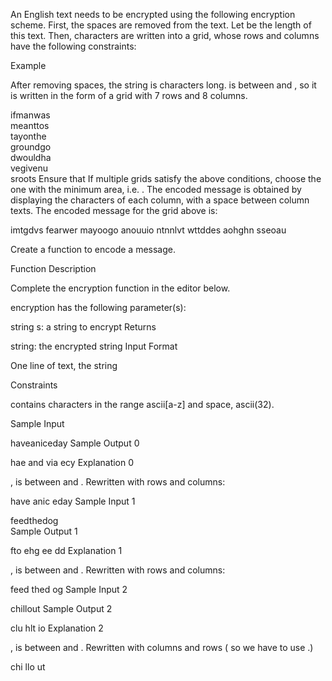 An English text needs to be encrypted using the following encryption scheme.
First, the spaces are removed from the text. Let  be the length of this text.
Then, characters are written into a grid, whose rows and columns have the following constraints:

Example


After removing spaces, the string is  characters long.  is between  and , so it is written in the form of a grid with 7 rows and 8 columns.

ifmanwas  
meanttos          
tayonthe  
groundgo  
dwouldha  
vegivenu  
sroots
Ensure that 
If multiple grids satisfy the above conditions, choose the one with the minimum area, i.e. .
The encoded message is obtained by displaying the characters of each column, with a space between column texts. The encoded message for the grid above is:

imtgdvs fearwer mayoogo anouuio ntnnlvt wttddes aohghn sseoau

Create a function to encode a message.

Function Description

Complete the encryption function in the editor below.

encryption has the following parameter(s):

string s: a string to encrypt
Returns

string: the encrypted string
Input Format

One line of text, the string 

Constraints


 contains characters in the range ascii[a-z] and space, ascii(32).

Sample Input

haveaniceday
Sample Output 0

hae and via ecy
Explanation 0

,  is between  and .
Rewritten with  rows and  columns:

have
anic
eday
Sample Input 1

feedthedog    
Sample Output 1

fto ehg ee dd
Explanation 1

,  is between  and .
Rewritten with  rows and  columns:

feed
thed
og
Sample Input 2

chillout
Sample Output 2

clu hlt io
Explanation 2

,  is between  and .
Rewritten with  columns and  rows ( so we have to use .)

chi
llo
ut